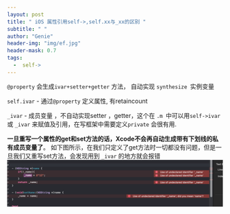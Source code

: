 ```yaml
---
layout: post
title: " iOS 属性引用self->,self.xx与_xx的区别 "
subtitle: " "
author: "Genie"
header-img: "img/ef.jpg"
header-mask: 0.7
tags:
  -  self->
--- 
```


`@property`  会生成`ivar+setter+getter` 方法， 自动实现 `synthesize `实例变量

`self.ivar`  - 通过`@property` 定义属性, 有retaincount

` _ivar `   -  成员变量 ，不自动实现setter ，getter，这个在 `.m `中可以用`self->ivar` 或 `_ivar`  来赋值及引用，在写框架中需要定义`private`  会很有用.


**一旦重写一个属性的get和set方法的话，Xcode不会再自动生成带有下划线的私有成员变量了**。
如下图所示，在我们只定义了get方法时一切都没有问题，但是一旦我们又重写set方法，会发现用到 `_ivar` 的地方就会报错
![图片](/img/WX20230302-201600@2x.png)
